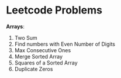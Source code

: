 # Leetcode Problems

**Arrays**:

1. Two Sum  
1295. Find numbers with Even Number of Digits  
485. Max Consecutive Ones  
88. Merge Sorted Array  
977. Squares of a Sorted Array  
1089. Duplicate Zeros